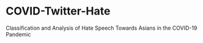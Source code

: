 # COVID-Twitter-Hate
Classification and Analysis of Hate Speech Towards Asians in the COVID-19 Pandemic
